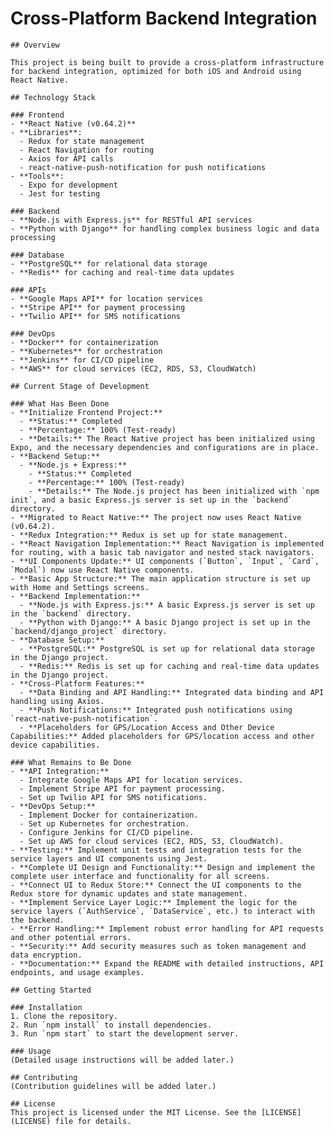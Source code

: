# Cross-Platform Backend Integration

    ## Overview

    This project is being built to provide a cross-platform infrastructure for backend integration, optimized for both iOS and Android using React Native.

    ## Technology Stack

    ### Frontend
    - **React Native (v0.64.2)**
    - **Libraries**:
      - Redux for state management
      - React Navigation for routing
      - Axios for API calls
      - react-native-push-notification for push notifications
    - **Tools**:
      - Expo for development
      - Jest for testing

    ### Backend
    - **Node.js with Express.js** for RESTful API services
    - **Python with Django** for handling complex business logic and data processing

    ### Database
    - **PostgreSQL** for relational data storage
    - **Redis** for caching and real-time data updates

    ### APIs
    - **Google Maps API** for location services
    - **Stripe API** for payment processing
    - **Twilio API** for SMS notifications

    ### DevOps
    - **Docker** for containerization
    - **Kubernetes** for orchestration
    - **Jenkins** for CI/CD pipeline
    - **AWS** for cloud services (EC2, RDS, S3, CloudWatch)

    ## Current Stage of Development

    ### What Has Been Done
    - **Initialize Frontend Project:**
      - **Status:** Completed
      - **Percentage:** 100% (Test-ready)
      - **Details:** The React Native project has been initialized using Expo, and the necessary dependencies and configurations are in place.
    - **Backend Setup:**
      - **Node.js + Express:**
        - **Status:** Completed
        - **Percentage:** 100% (Test-ready)
        - **Details:** The Node.js project has been initialized with `npm init`, and a basic Express.js server is set up in the `backend` directory.
    - **Migrated to React Native:** The project now uses React Native (v0.64.2).
    - **Redux Integration:** Redux is set up for state management.
    - **React Navigation Implementation:** React Navigation is implemented for routing, with a basic tab navigator and nested stack navigators.
    - **UI Components Update:** UI components (`Button`, `Input`, `Card`, `Modal`) now use React Native components.
    - **Basic App Structure:** The main application structure is set up with Home and Settings screens.
    - **Backend Implementation:**
      - **Node.js with Express.js:** A basic Express.js server is set up in the `backend` directory.
      - **Python with Django:** A basic Django project is set up in the `backend/django_project` directory.
    - **Database Setup:**
      - **PostgreSQL:** PostgreSQL is set up for relational data storage in the Django project.
      - **Redis:** Redis is set up for caching and real-time data updates in the Django project.
    - **Cross-Platform Features:**
      - **Data Binding and API Handling:** Integrated data binding and API handling using Axios.
      - **Push Notifications:** Integrated push notifications using `react-native-push-notification`.
      - **Placeholders for GPS/Location Access and Other Device Capabilities:** Added placeholders for GPS/location access and other device capabilities.

    ### What Remains to Be Done
    - **API Integration:**
      - Integrate Google Maps API for location services.
      - Implement Stripe API for payment processing.
      - Set up Twilio API for SMS notifications.
    - **DevOps Setup:**
      - Implement Docker for containerization.
      - Set up Kubernetes for orchestration.
      - Configure Jenkins for CI/CD pipeline.
      - Set up AWS for cloud services (EC2, RDS, S3, CloudWatch).
    - **Testing:** Implement unit tests and integration tests for the service layers and UI components using Jest.
    - **Complete UI Design and Functionality:** Design and implement the complete user interface and functionality for all screens.
    - **Connect UI to Redux Store:** Connect the UI components to the Redux store for dynamic updates and state management.
    - **Implement Service Layer Logic:** Implement the logic for the service layers (`AuthService`, `DataService`, etc.) to interact with the backend.
    - **Error Handling:** Implement robust error handling for API requests and other potential errors.
    - **Security:** Add security measures such as token management and data encryption.
    - **Documentation:** Expand the README with detailed instructions, API endpoints, and usage examples.

    ## Getting Started

    ### Installation
    1. Clone the repository.
    2. Run `npm install` to install dependencies.
    3. Run `npm start` to start the development server.

    ### Usage
    (Detailed usage instructions will be added later.)

    ## Contributing
    (Contribution guidelines will be added later.)

    ## License
    This project is licensed under the MIT License. See the [LICENSE](LICENSE) file for details.
